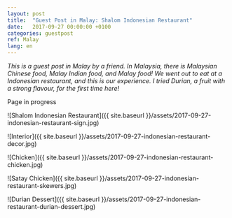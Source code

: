 ```yaml
---
layout: post
title:  "Guest Post in Malay: Shalom Indonesian Restaurant"
date:   2017-09-27 00:00:00 +0100
categories: guestpost
ref: Malay
lang: en
---
```


*This is a guest post in Malay by a friend. In Malaysia, there is Malaysian Chinese food, Malay Indian food, and Malay food! We went out to eat at a Indonesian restaurant, and this is our experience. I tried Durian, a fruit with a strong flavour, for the first time here!*

Page in progress

![Shalom Indonesian Restaurant]({{ site.baseurl }}/assets/2017-09-27-indonesian-restaurant-sign.jpg)

![Interior]({{ site.baseurl }}/assets/2017-09-27-indonesian-restaurant-decor.jpg)

![Chicken]({{ site.baseurl }}/assets/2017-09-27-indonesian-restaurant-chicken.jpg)

![Satay Chicken]({{ site.baseurl }}/assets/2017-09-27-indonesian-restaurant-skewers.jpg)

![Durian Dessert]({{ site.baseurl }}/assets/2017-09-27-indonesian-restaurant-durian-dessert.jpg)
